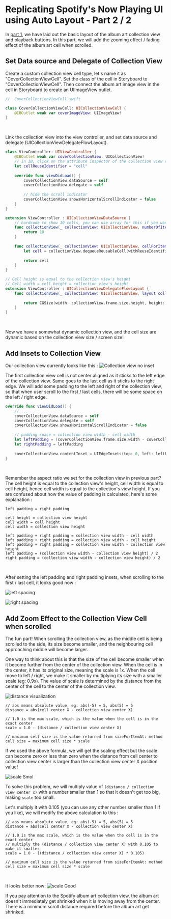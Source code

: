 # Replicating Spotify's Now Playing UI using Auto Layout - Part 2 / 2

In [part 1](https://fluffy.es/spotify-1/), we have laid out the basic layout of the album art collection view and playback buttons. In this part, we will add the zooming effect / fading effect of the album art cell when scrolled.



## Set Data source and Delegate of Collection View

Create a custom collection view cell type, let's name it as "CoverCollectionViewCell". Set the class of the cell in Storyboard to "CoverCollectionViewCell". Then connect the album art image view in the cell in Storyboard to create an UIImageView outlet.

```swift
//  CoverCollectionViewCell.swift

class CoverCollectionViewCell: UICollectionViewCell {
	@IBOutlet weak var coverImageView: UIImageView!
}
```
<br>



Link the collection view into the view controller, and set data source and delegate (UICollectionViewDelegateFlowLayout).

```swift
class ViewController: UIViewController {
	@IBOutlet weak var coverCollectionView: UICollectionView!
    // in IB, click on the attribute inspector of the collection view cell, and find the 'Reuse Identifier'
	let cellReuseIdentifier = "cell"
    
    override func viewDidLoad() {
        coverCollectionView.dataSource = self
		coverCollectionView.delegate = self
        
        // hide the scroll indicator
		coverCollectionView.showsHorizontalScrollIndicator = false
    }
}

extension ViewController : UICollectionViewDataSource {
    // hardcode to show 10 cells, you can use array for this if you want
	func collectionView(_ collectionView: UICollectionView, numberOfItemsInSection section: Int) -> Int {
		return 10
    }
	
	func collectionView(_ collectionView: UICollectionView, cellForItemAt indexPath: IndexPath) -> UICollectionViewCell {
		let cell = collectionView.dequeueReusableCell(withReuseIdentifier: cellReuseIdentifier, for: indexPath) as! CoverCollectionViewCell
		
		return cell
	}
}

// Cell height is equal to the collection view's height
// Cell width = cell height = collection view's height
extension ViewController : UICollectionViewDelegateFlowLayout {
	func collectionView(_ collectionView: UICollectionView, layout collectionViewLayout: UICollectionViewLayout, sizeForItemAt indexPath: IndexPath) -> CGSize {
		
		return CGSize(width: collectionView.frame.size.height, height: collectionView.frame.size.height)
	}
}
```
<br>


Now we have a somewhat dynamic collection view, and the cell size are dynamic based on the collection view size / screen size!



## Add Insets to Collection View

Our collection view currently looks like this :
![Collection view no inset](https://iosimage.s3.amazonaws.com/2018/25-spotify-2/noSpacing.png)



The first collection view cell is not center aligned as it sticks to the left edge of the collection view. Same goes to the last cell as it sticks to the right edge. We will add some padding to the left and right of the collection view, so that when user scroll to the first / last cells, there will be some space on the left / right edge.



```swift
override func viewDidLoad() {
    //....
    coverCollectionView.dataSource = self
    coverCollectionView.delegate = self
    coverCollectionView.showsHorizontalScrollIndicator = false
		
    // padding space = collection view width - cell width
    let leftPadding = (coverCollectionView.frame.size.width - coverCollectionView.frame.size.height) / 2.0
    let rightPadding = leftPadding
    
    coverCollectionView.contentInset = UIEdgeInsets(top: 0, left: leftPadding, bottom: 0, right: rightPadding)
}
```
<br>



Remember the aspect ratio we set for the collection view in previous part? The cell height is equal to the collection view's height, cell width is equal to cell height, hence cell width is equal to the collection's view height. If you are confused about how the value of padding is calculated, here's some explanation : 



```
left padding = right padding

cell height = collection view height
cell width = cell height
cell width = collection view height

left padding + right padding = collection view width - cell width
left padding + right padding = collection view width - cell height
left padding + right padding = collection view width - collection view height
left padding = (collection view width - collection view height) / 2
right padding = (collection view width - collection view height) / 2
```

<br>



After setting the left padding and right padding insets, when scrolling to the first / last cell, it looks good now :  

![left spacing](https://iosimage.s3.amazonaws.com/2018/25-spotify-2/leftSpacing.png)



![right spacing](https://iosimage.s3.amazonaws.com/2018/25-spotify-2/rightSpacing.png)



## Add Zoom Effect to the Collection View Cell when scrolled

The fun part! When scrolling the collection view, as the middle cell is being scrolled to the side, its size become smaller, and the neighbouring cell approaching middle will become larger.



One way to think about this is that the size of the cell become smaller when it become further from the center of the collection view. When the cell is in the center, it has its original size, meaning the scale is 1x. When the cell move to left / right, we make it smaller by multiplying its size with a smaller scale (eg: 0.9x). The value of scale is determined by the distance from the center of the cell to the center of the collection view.



![distance visualization](https://iosimage.s3.amazonaws.com/2018/25-spotify-2/distance.png)



```
// abs means absolute value, eg: abs(-5) = 5, abs(5) = 5
distance = abs(cell center X - collection view center X)

// 1.0 is the max scale, which is the value when the cell is in the exact center
scale = 1.0 - (distance / collection view center X)

// maximum cell size is the value returned from sizeForItemAt: method
cell size = maximum cell size * scale
```



If we used the above formula, we will get the scaling effect but the scale can become zero or less than zero when the distance from cell center to collection view center is larger than the collection view center X position value!

![scale Smol](https://iosimage.s3.amazonaws.com/2018/25-spotify-2/scaleSmol.gif)



To solve this problem, we will multiply value of `(distance / collection view center x)` with a number smaller than 1 so that it doesn't get too big, making `scale` too small. 



Let's multiply it with 0.105 (you can use any other number smaller than 1 if you like), we will modify the above calculation to this : 

```
// abs means absolute value, eg: abs(-5) = 5, abs(5) = 5
distance = abs(cell center X - collection view center X)

// 1.0 is the max scale, which is the value when the cell is in the exact center
// multiply the (distance / collection view center X) with 0.105 to make it smaller
scale = 1.0 - ((distance / collection view center X) * 0.105)

// maximum cell size is the value returned from sizeForItemAt: method
cell size = maximum cell size * scale
```

<br>



It looks better now: 
![scale Good](https://iosimage.s3.amazonaws.com/2018/25-spotify-2/scaleGood.gif)



If you pay attention to the Spotify album art collection view, the album art doesn't immediately get shrinked  when it is moving away from the center. There is a minimum scroll distance required before the album art get shrinked.